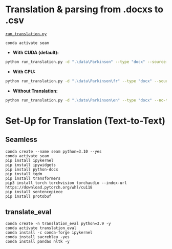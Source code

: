 # Translation & parsing from .docxs to .csv
[`run_translation.py`](run_translation.py)

``conda activate seam``

- **With CUDA (default):**

```bash
python run_translation.py -d ".\data\Parkinson" --type "docx" --source-lang fra --target-lang eng 
```

- **With CPU:**

```bash
python run_translation.py -d ".\data\Parkinson\fr" --type "docx" --source-lang fra --target-lang eng --use-cpu
```

- **Without Translation:**

```bash
python run_translation.py -d ".\data\Parkinson\en" --type "docx" --no-translate
```


# Set-Up for Translation (Text-to-Text)

## Seamless

```
conda create --name seam python=3.10 --yes
conda activate seam
pip install ipykernel
pip install ipywidgets
pip install python-docx
pip install tqdm
pip install transformers
pip3 install torch torchvision torchaudio --index-url https://download.pytorch.org/whl/cu118
pip install sentencepiece
pip install protobuf
```

## translate_eval

```
conda create -n translation_eval python=3.9 -y
conda activate translation_eval
conda install -c conda-forge ipykernel
conda install sacrebleu -yes
conda install pandas nltk -y

```